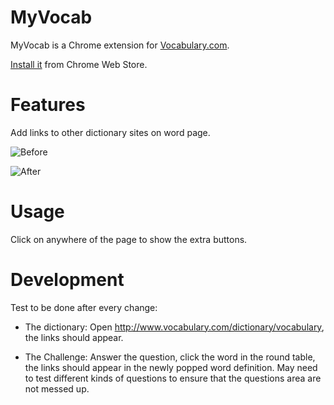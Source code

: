# MyVocab

MyVocab is a Chrome extension for [Vocabulary.com](http://www.vocabulary.com).

[Install it](https://chrome.google.com/webstore/detail/myvocab/npfplmfmbflbcffpkpgmhpinemlimnnc) from Chrome Web Store.


# Features

Add links to other dictionary sites on word page.

![Before](https://lh4.googleusercontent.com/--HfUJ319qaQ/U7U11-QMkuI/AAAAAAAASc8/V18_hr8E6Pg/w647-h195-no/before_tiny.png)

![After](https://lh6.googleusercontent.com/-1SLF89TzsHs/U7U11wM6pEI/AAAAAAAASc4/La_yXFejOGY/w647-h195-no/after_tiny.png)


# Usage

Click on anywhere of the page to show the extra buttons.

# Development

Test to be done after every change:

* The dictionary:
Open http://www.vocabulary.com/dictionary/vocabulary, the links should appear.

* The Challenge:
Answer the question, click the word in the round table, the links should appear
in the newly popped word definition. May need to test different kinds of
questions to ensure that the questions area are not messed up.
